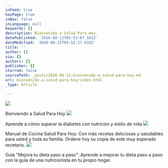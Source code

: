 ```yaml
---
inFeed: true
hasPage: true
inNav: false
inLanguage: null
keywords: []
description: Bienvenido a Salud Para Hoy
datePublished: '2016-08-12T05:53:07.161Z'
dateModified: '2016-08-12T05:52:27.810Z'
title: ''
author: []
via: {}
authors: []
publisher: {}
starred: false
sourcePath: _posts/2016-08-12-bienvenido-a-salud-para-hoy.md
url: bienvenido-a-salud-para-hoy/index.html
_type: Article

---
```

![](https://the-grid-user-content.s3-us-west-2.amazonaws.com/bdfc395e-0e96-4131-81a2-5593383cf5c7.jpg)

Bienvenido a Salud Para Hoy
![](https://the-grid-user-content.s3-us-west-2.amazonaws.com/ca587212-cc50-46a3-bfc2-78cd352fc20d.png)

Aprende a cómo superar la diabetes con nutrición y estilo de vida
![](https://the-grid-user-content.s3-us-west-2.amazonaws.com/b04a32d9-134e-4d66-985a-4a21d6e52511.jpg)

Manual de Cocina Salud Para Hoy: Con más recetas deliciosas y saludables para usted y toda su familia. Ordene hoy su copia de este muy esperado recetario.
![](https://the-grid-user-content.s3-us-west-2.amazonaws.com/cb058f7d-6da1-4f6e-a405-18e525fcaf0c.jpg)

Guía "Mejora tu dieta paso a paso": Aprende a mejorar tu dieta paso a paso con la guía de una nutricionista en tu propio hogar.
